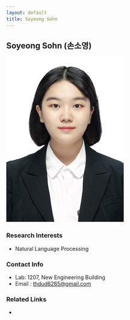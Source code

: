 ```yaml
---
layout: default
title: Soyeong Sohn
---
```


## Soyeong Sohn (손소영)
![profile](../assets/img/profile/profile_soyeongsohn.png)

### Research Interests
* Natural Language Processing

### Contact Info
* Lab: 1207, New Engineering Building
* Email : thdud6265@gmail.com

### Related Links
* 
